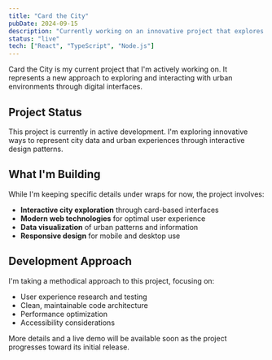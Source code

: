```yaml
---
title: "Card the City"
pubDate: 2024-09-15
description: "Currently working on an innovative project that explores urban spaces through a unique card-based interface. Details coming soon."
status: "live"
tech: ["React", "TypeScript", "Node.js"]
---
```


Card the City is my current project that I'm actively working on. It represents a new approach to exploring and interacting with urban environments through digital interfaces.

## Project Status

This project is currently in active development. I'm exploring innovative ways to represent city data and urban experiences through interactive design patterns.

## What I'm Building

While I'm keeping specific details under wraps for now, the project involves:
- **Interactive city exploration** through card-based interfaces
- **Modern web technologies** for optimal user experience
- **Data visualization** of urban patterns and information
- **Responsive design** for mobile and desktop use

## Development Approach

I'm taking a methodical approach to this project, focusing on:
- User experience research and testing
- Clean, maintainable code architecture
- Performance optimization
- Accessibility considerations

More details and a live demo will be available soon as the project progresses toward its initial release.